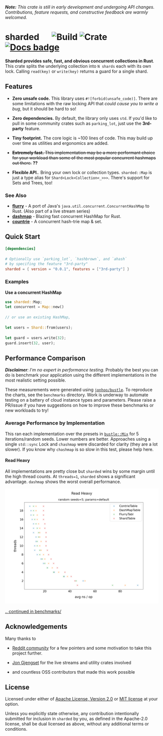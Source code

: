 _**Note:** This crate is still in early development and undergoing API changes. Contributions, feature requests, and 
constructive feedback are warmly welcomed._ 

# sharded &emsp; ![Build] ![Crate] [![Docs badge]][docs.rs]

[Docs badge]: https://img.shields.io/badge/docs.rs-API-green
[docs.rs]: https://docs.rs/sharded/

[Build]: https://github.com/nkconnor/sharded/workflows/build/badge.svg
[Crate]: https://img.shields.io/crates/v/sharded

**Sharded provides safe, fast, and obvious concurrent collections in Rust**. This crate splits the 
underlying collection into `N shards` each with its own lock. Calling `read(key)` or `write(key)`
returns a guard for a single shard.

## Features

* **Zero unsafe code.** This library uses `#![forbid(unsafe_code)]`. There are some limitations with the 
raw locking API that _could cause you to write a bug_, but it should be hard to so!

* **Zero dependencies.** By default, the library only uses `std`. If you'd like to pull in some community
crates such as `parking_lot`, just use the **3rd-party** feature.

* **Tiny footprint.** The core logic is ~100 lines of code. This may build up over time as utilities
and ergonomics are added.

* ~~**Extremely fast.** This implementation may be a more performant choice for your workload than some
of the most popular concurrent hashmaps out there.~~ **??**

* **Flexible API.**. Bring your own lock or collection types. `sharded::Map` is just a type alias for
`Shard<Lock<Collection<_>>>`. There's support for Sets and Trees, too!


### See Also

- **[flurry](https://github.com/jonhoo/flurry)** - A port of Java's `java.util.concurrent.ConcurrentHashMap` to Rust. (Also part of a live stream series)
- **[dashmap](https://github.com/xacrimon/dashmap)** - Blazing fast concurrent HashMap for Rust.
- **[countrie](https://crates.io/crates/contrie)** - A concurrent hash-trie map & set.


## Quick Start 

```toml
[dependencies]

# Optionally use `parking_lot`, `hashbrown`, and `ahash`
# by specifing the feature "3rd-party"
sharded = { version = "0.0.1", features = ["3rd-party"] }
```
### Examples

**Use a concurrent HashMap**

```rust
use sharded::Map;
let concurrent = Map::new()

// or use an existing HashMap,

let users = Shard::from(users);

let guard = users.write(32);
guard.insert(32, user);
```


## Performance Comparison
_**Disclaimer**: I'm no expert in performance testing._ Probably the best you can do is benchmark your application
using the different implementations in the most realistic setting possible. 

These measurements were generated using [`jonhoo/bustle`](https://github.com/jonhoo/bustle). To reproduce the charts, 
see the `benchmarks` directory. Work is underway to automate testing on a battery of cloud instance types and parameters. 
Please raise a PR/issue if you have suggestions on how to improve these benchmarks or new 
workloads to try!

### Average Performance by Implementation

This ran each implementation over the presets in [`bustle::Mix`](https://docs.rs/bustle/0.4.1/bustle/struct.Mix.html) for 5 
iterations/random seeds. Lower numbers are better. Approaches using a single `std::sync` Lock and `chashmap` were discarded for clarity (they are
a lot slower). If you know why `chashmap` is so slow in this test, please help here.

#### Read Heavy

All implementations are pretty close but `sharded` wins by some margin until the high thread counts. At `threads=1`, 
`sharded` shows a significant advantage. `dashmap` shows the worst overall performance.


![Read Heavy Performance)](benchmarks/avg_performance_read_heavy.png)


[.. continued in benchmarks/](benchmarks/README.md)


## Acknowledgements

Many thanks to

- [Reddit community](https://www.reddit.com/r/rust) for a few pointers and
some motivation to take this project further.

- [Jon Gjengset](https://github.com/jonhoo) for the live streams and utility crates involved

- and countless OSS contributors that made this work possible

## License

Licensed under either of <a href="LICENSE-APACHE">Apache License, Version
2.0</a> or <a href="LICENSE-MIT">MIT license</a> at your option.

Unless you explicitly state otherwise, any contribution intentionally submitted
for inclusion in `sharded` by you, as defined in the Apache-2.0 license, shall be
dual licensed as above, without any additional terms or conditions.

